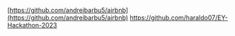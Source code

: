 [https://github.com/andreibarbu5/airbnb](https://github.com/andreibarbu5/airbnb)
https://github.com/haraldo07/EY-Hackathon-2023

